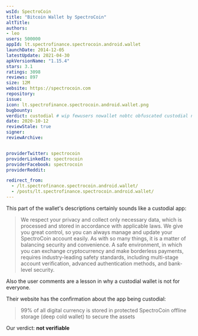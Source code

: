 ```yaml
---
wsId: SpectroCoin
title: "Bitcoin Wallet by SpectroCoin"
altTitle: 
authors:
- leo
users: 500000
appId: lt.spectrofinance.spectrocoin.android.wallet
launchDate: 2014-12-05
latestUpdate: 2021-04-30
apkVersionName: "1.15.4"
stars: 3.1
ratings: 3098
reviews: 897
size: 12M
website: https://spectrocoin.com
repository: 
issue: 
icon: lt.spectrofinance.spectrocoin.android.wallet.png
bugbounty: 
verdict: custodial # wip fewusers nowallet nobtc obfuscated custodial nosource nonverifiable reproducible bounty defunct
date: 2020-10-12
reviewStale: true
signer: 
reviewArchive:


providerTwitter: spectrocoin
providerLinkedIn: spectrocoin
providerFacebook: spectrocoin
providerReddit: 

redirect_from:
  - /lt.spectrofinance.spectrocoin.android.wallet/
  - /posts/lt.spectrofinance.spectrocoin.android.wallet/
---
```



This part of the wallet's descriptions certainly sounds like a custodial app:

> We respect your privacy and collect only necessary data, which is processed and stored in accordance with applicable laws. We give you great control, so you can always manage and update your SpectroCoin account easily. As with so many things, it is a matter of balancing security and convenience. A safe environment, in which you can exchange cryptocurrency and make borderless payments, requires industry-leading safety standards, including multi-stage account verification, advanced authentication methods, and bank-level security.

Also the user comments are a lesson in why a custodial wallet is not for everyone.

Their website has the confirmation about the app being custodial:

> 99% of all digital currency is stored in protected SpectroCoin offline storage
(deep cold wallet) to secure the assets

Our verdict: **not verifiable**
